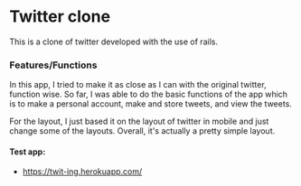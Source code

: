 # Twitter clone

This is a clone of twitter developed with the use of rails.

### Features/Functions

In this app, I tried to make it as close as I can with the original twitter, function wise. So far, I was able to do the basic functions of the app which is to make a personal account, make and store tweets, and view the tweets.

For the layout, I just based it on the layout of twitter in mobile and just change some of the layouts. Overall, it's actually a pretty simple layout.

#### Test app:

- https://twit-ing.herokuapp.com/